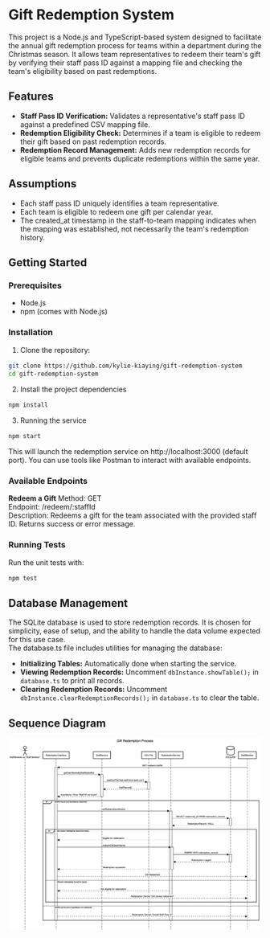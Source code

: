 # Gift Redemption System

This project is a Node.js and TypeScript-based system designed to facilitate the annual gift redemption process for teams within a department during the Christmas season. It allows team representatives to redeem their team's gift by verifying their staff pass ID against a mapping file and checking the team's eligibility based on past redemptions.

## Features

- **Staff Pass ID Verification:** Validates a representative's staff pass ID against a predefined CSV mapping file.
- **Redemption Eligibility Check:** Determines if a team is eligible to redeem their gift based on past redemption records.
- **Redemption Record Management:** Adds new redemption records for eligible teams and prevents duplicate redemptions within the same year.

## Assumptions

- Each staff pass ID uniquely identifies a team representative.
- Each team is eligible to redeem one gift per calendar year.
- The created_at timestamp in the staff-to-team mapping indicates when the mapping was established, not necessarily the team's redemption history.

## Getting Started

### Prerequisites

- Node.js
- npm (comes with Node.js)

### Installation

1. Clone the repository:

```bash
git clone https://github.com/kylie-kiaying/gift-redemption-system
cd gift-redemption-system
```

2. Install the project dependencies

```bash
npm install
```

3. Running the service

```bash
npm start
```

This will launch the redemption service on http://localhost:3000 (default port). You can use tools like Postman to interact with available endpoints.

### Available Endpoints

**Redeem a Gift**
Method: GET  
Endpoint: /redeem/:staffId  
Description: Redeems a gift for the team associated with the provided staff ID. Returns success or error message.


### Running Tests

Run the unit tests with:
```bash
npm test
```

## Database Management

The SQLite database is used to store redemption records. It is chosen for simplicity, ease of setup, and the ability to handle the data volume expected for this use case.  
The database.ts file includes utilities for managing the database:  

- **Initializing Tables:** Automatically done when starting the service.
- **Viewing Redemption Records:** Uncomment `dbInstance.showTable();` in `database.ts` to print all records.
- **Clearing Redemption Records:** Uncomment `dbInstance.clearRedemptionRecords();` in `database.ts` to clear the table.

## Sequence Diagram
![Sequence Diagram](./public/GiftRedemptionSystem.png)

